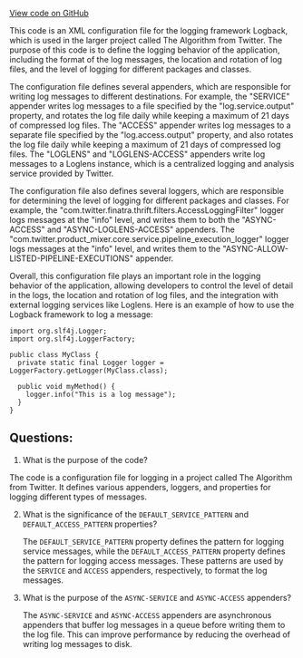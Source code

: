 [View code on GitHub](https://github.com/misbahsy/the-algorithm/cr-mixer/server/src/main/resources/logback.xml)

This code is an XML configuration file for the logging framework Logback, which is used in the larger project called The Algorithm from Twitter. The purpose of this code is to define the logging behavior of the application, including the format of the log messages, the location and rotation of log files, and the level of logging for different packages and classes.

The configuration file defines several appenders, which are responsible for writing log messages to different destinations. For example, the "SERVICE" appender writes log messages to a file specified by the "log.service.output" property, and rotates the log file daily while keeping a maximum of 21 days of compressed log files. The "ACCESS" appender writes log messages to a separate file specified by the "log.access.output" property, and also rotates the log file daily while keeping a maximum of 21 days of compressed log files. The "LOGLENS" and "LOGLENS-ACCESS" appenders write log messages to a Loglens instance, which is a centralized logging and analysis service provided by Twitter.

The configuration file also defines several loggers, which are responsible for determining the level of logging for different packages and classes. For example, the "com.twitter.finatra.thrift.filters.AccessLoggingFilter" logger logs messages at the "info" level, and writes them to both the "ASYNC-ACCESS" and "ASYNC-LOGLENS-ACCESS" appenders. The "com.twitter.product_mixer.core.service.pipeline_execution_logger" logger logs messages at the "info" level, and writes them to the "ASYNC-ALLOW-LISTED-PIPELINE-EXECUTIONS" appender.

Overall, this configuration file plays an important role in the logging behavior of the application, allowing developers to control the level of detail in the logs, the location and rotation of log files, and the integration with external logging services like Loglens. Here is an example of how to use the Logback framework to log a message:

```
import org.slf4j.Logger;
import org.slf4j.LoggerFactory;

public class MyClass {
  private static final Logger logger = LoggerFactory.getLogger(MyClass.class);

  public void myMethod() {
    logger.info("This is a log message");
  }
}
```
## Questions: 
 1. What is the purpose of the code?
   
   The code is a configuration file for logging in a project called The Algorithm from Twitter. It defines various appenders, loggers, and properties for logging different types of messages.

2. What is the significance of the `DEFAULT_SERVICE_PATTERN` and `DEFAULT_ACCESS_PATTERN` properties?
   
   The `DEFAULT_SERVICE_PATTERN` property defines the pattern for logging service messages, while the `DEFAULT_ACCESS_PATTERN` property defines the pattern for logging access messages. These patterns are used by the `SERVICE` and `ACCESS` appenders, respectively, to format the log messages.

3. What is the purpose of the `ASYNC-SERVICE` and `ASYNC-ACCESS` appenders?
   
   The `ASYNC-SERVICE` and `ASYNC-ACCESS` appenders are asynchronous appenders that buffer log messages in a queue before writing them to the log file. This can improve performance by reducing the overhead of writing log messages to disk.